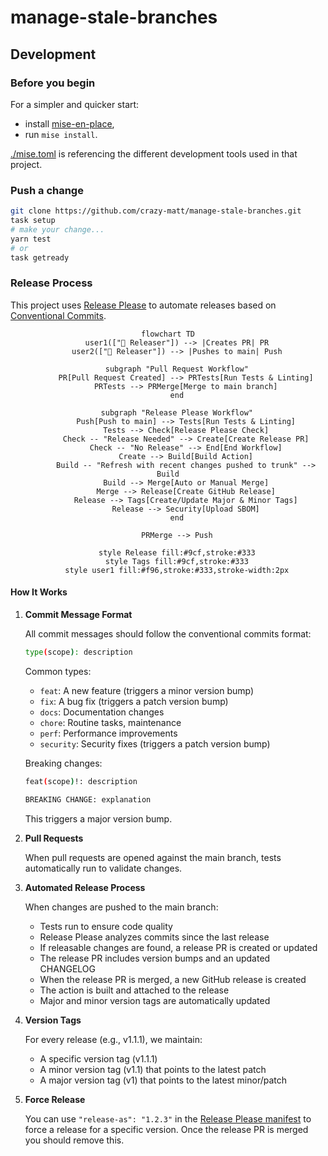 # manage-stale-branches

## Development

### Before you begin

For a simpler and quicker start:

- install [mise-en-place](https://mise.jdx.dev/installing-mise.html),
- run `mise install`.

[./mise.toml](./mise.toml) is referencing the different development tools used in that project.

### Push a change

```bash
git clone https://github.com/crazy-matt/manage-stale-branches.git
task setup
# make your change...
yarn test
# or
task getready
```

### Release Process

This project uses [Release Please](https://github.com/googleapis/release-please) to automate releases based on [Conventional Commits](https://www.conventionalcommits.org/).

<div align="center">

```mermaid
flowchart TD
    user1(["👤 Releaser"]) --> |Creates PR| PR
    user2(["👤 Releaser"]) --> |Pushes to main| Push

    subgraph "Pull Request Workflow"
        PR[Pull Request Created] --> PRTests[Run Tests & Linting]
        PRTests --> PRMerge[Merge to main branch]
    end

    subgraph "Release Please Workflow"
        Push[Push to main] --> Tests[Run Tests & Linting]
        Tests --> Check[Release Please Check]
        Check -- "Release Needed" --> Create[Create Release PR]
        Check -- "No Release" --> End[End Workflow]
        Create --> Build[Build Action]
        Build -- "Refresh with recent changes pushed to trunk" --> Build
        Build --> Merge[Auto or Manual Merge]
        Merge --> Release[Create GitHub Release]
        Release --> Tags[Create/Update Major & Minor Tags]
        Release --> Security[Upload SBOM]
    end

    PRMerge --> Push

    style Release fill:#9cf,stroke:#333
    style Tags fill:#9cf,stroke:#333
    style user1 fill:#f96,stroke:#333,stroke-width:2px
```

</div>

#### How It Works

1. **Commit Message Format**

   All commit messages should follow the conventional commits format:

   ```bash
   type(scope): description
   ```

   Common types:

   - `feat`: A new feature (triggers a minor version bump)
   - `fix`: A bug fix (triggers a patch version bump)
   - `docs`: Documentation changes
   - `chore`: Routine tasks, maintenance
   - `perf`: Performance improvements
   - `security`: Security fixes (triggers a patch version bump)

   Breaking changes:

   ```bash
   feat(scope)!: description

   BREAKING CHANGE: explanation
   ```

   This triggers a major version bump.

2. **Pull Requests**

   When pull requests are opened against the main branch, tests automatically run to validate changes.

3. **Automated Release Process**

   When changes are pushed to the main branch:

   - Tests run to ensure code quality
   - Release Please analyzes commits since the last release
   - If releasable changes are found, a release PR is created or updated
   - The release PR includes version bumps and an updated CHANGELOG
   - When the release PR is merged, a new GitHub release is created
   - The action is built and attached to the release
   - Major and minor version tags are automatically updated

4. **Version Tags**

   For every release (e.g., v1.1.1), we maintain:

   - A specific version tag (v1.1.1)
   - A minor version tag (v1.1) that points to the latest patch
   - A major version tag (v1) that points to the latest minor/patch

5. **Force Release**

   You can use `"release-as": "1.2.3"` in the [Release Please manifest](./github/release-please-config.json) to force a release for a specific version. Once the release PR is merged you should remove this.

